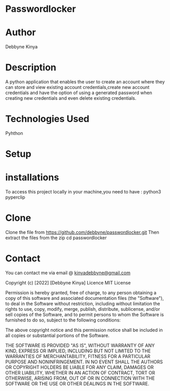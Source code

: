 # Passwordlocker

# Author
Debbyne Kinya

# Description
A python application that enables the user to create an account where they can store and view existing account credentials,create new account credentials and have the option of using a generated password when creating new credentials and even delete existing credentials.
# Technologies Used
Pyhthon

# Setup
  # installations
 To access this project locally in your machine,you need to have :
 python3
 pyperclip
 # Clone
 Clone the file from https://github.com/debbyne/passwordlocker.git
 Then extract the files from the zip
 cd passwordlocker

# Contact
You can contact me via email @ kinyadebbyne@gmail.com

Copyright (c) [2022] [Debbyne Kinya]
Licence
MIT License

Permission is hereby granted, free of charge, to any person obtaining a copy of this software and associated documentation files (the "Software"), to deal in the Software without restriction, including without limitation the rights to use, copy, modify, merge, publish, distribute, sublicense, and/or sell copies of the Software, and to permit persons to whom the Software is furnished to do so, subject to the following conditions:

The above copyright notice and this permission notice shall be included in all copies or substantial portions of the Software.

THE SOFTWARE IS PROVIDED "AS IS", WITHOUT WARRANTY OF ANY KIND, EXPRESS OR IMPLIED, INCLUDING BUT NOT LIMITED TO THE WARRANTIES OF MERCHANTABILITY, FITNESS FOR A PARTICULAR PURPOSE AND NONINFRINGEMENT. IN NO EVENT SHALL THE AUTHORS OR COPYRIGHT HOLDERS BE LIABLE FOR ANY CLAIM, DAMAGES OR OTHER LIABILITY, WHETHER IN AN ACTION OF CONTRACT, TORT OR OTHERWISE, ARISING FROM, OUT OF OR IN CONNECTION WITH THE SOFTWARE OR THE USE OR OTHER DEALINGS IN THE SOFTWARE.